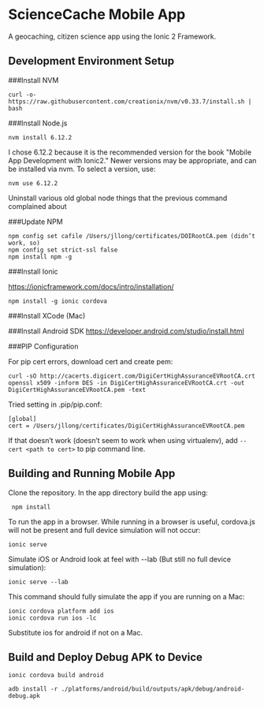 ScienceCache Mobile App
=======================

A geocaching, citizen science app using the Ionic 2 Framework.

Development Environment Setup
-----------------------------
###Install NVM
```
curl -o- https://raw.githubusercontent.com/creationix/nvm/v0.33.7/install.sh | bash
```
###Install Node.js 
```
nvm install 6.12.2
```
I chose 6.12.2 because it is the recommended version for the book "Mobile App Development with Ionic2."
Newer versions may be appropriate, and can be installed via nvm. To select a version, use:
```
nvm use 6.12.2
```
Uninstall various old global node things that the previous command complained about

###Update NPM
```
npm config set cafile /Users/jllong/certificates/DOIRootCA.pem (didn’t work, so)
npm config set strict-ssl false
npm install npm -g
```

###Install Ionic 

https://ionicframework.com/docs/intro/installation/
```
npm install -g ionic cordova
```

###Install XCode (Mac)

###Install Android SDK 
https://developer.android.com/studio/install.html

###PIP Configuration

For pip cert errors, download cert and create pem:
```
curl -sO http://cacerts.digicert.com/DigiCertHighAssuranceEVRootCA.crt
openssl x509 -inform DES -in DigiCertHighAssuranceEVRootCA.crt -out DigiCertHighAssuranceEVRootCA.pem -text
```
Tried setting in .pip/pip.conf:
```
[global]
cert = /Users/jllong/certificates/DigiCertHighAssuranceEVRootCA.pem
```

If that doesn’t work  (doesn’t seem to work when using virtualenv), add ```--cert <path to cert>``` to pip command line.

Building and Running Mobile App
-------------------------------
Clone the repository.  In the app directory build the app using:
```
 npm install
```

To run the app in a browser. While running in a browser is useful, cordova.js will not be present and full device simulation will not occur:
```
ionic serve
```

Simulate iOS or Android look at feel with --lab (But still no full device simulation):
```
ionic serve --lab
```

This command should fully simulate the app if you are running on a Mac:
```
ionic cordova platform add ios
ionic cordova run ios -lc
```
Substitute ios for android if not on a Mac.

Build and Deploy Debug APK to Device
------------------------------------
```
ionic cordova build android

adb install -r ./platforms/android/build/outputs/apk/debug/android-debug.apk
```
